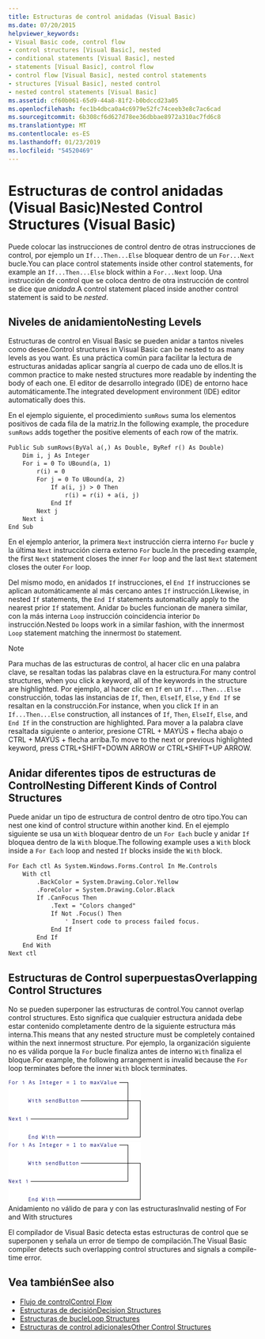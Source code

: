 ```yaml
---
title: Estructuras de control anidadas (Visual Basic)
ms.date: 07/20/2015
helpviewer_keywords:
- Visual Basic code, control flow
- control structures [Visual Basic], nested
- conditional statements [Visual Basic], nested
- statements [Visual Basic], control flow
- control flow [Visual Basic], nested control statements
- structures [Visual Basic], nested control
- nested control statements [Visual Basic]
ms.assetid: cf60b061-65d9-44a8-81f2-b0bdccd23a05
ms.openlocfilehash: fec1b4dbca0a4c6979e52fc74ceeb3e8c7ac6cad
ms.sourcegitcommit: 6b308cf6d627d78ee36dbbae8972a310ac7fd6c8
ms.translationtype: MT
ms.contentlocale: es-ES
ms.lasthandoff: 01/23/2019
ms.locfileid: "54520469"
---
```

# <a name="nested-control-structures-visual-basic"></a><span data-ttu-id="b9d6c-102">Estructuras de control anidadas (Visual Basic)</span><span class="sxs-lookup"><span data-stu-id="b9d6c-102">Nested Control Structures (Visual Basic)</span></span>
<span data-ttu-id="b9d6c-103">Puede colocar las instrucciones de control dentro de otras instrucciones de control, por ejemplo un `If...Then...Else` bloquear dentro de un `For...Next` bucle.</span><span class="sxs-lookup"><span data-stu-id="b9d6c-103">You can place control statements inside other control statements, for example an `If...Then...Else` block within a `For...Next` loop.</span></span> <span data-ttu-id="b9d6c-104">Una instrucción de control que se coloca dentro de otra instrucción de control se dice que *anidada*.</span><span class="sxs-lookup"><span data-stu-id="b9d6c-104">A control statement placed inside another control statement is said to be *nested*.</span></span>  
  
## <a name="nesting-levels"></a><span data-ttu-id="b9d6c-105">Niveles de anidamiento</span><span class="sxs-lookup"><span data-stu-id="b9d6c-105">Nesting Levels</span></span>  
 <span data-ttu-id="b9d6c-106">Estructuras de control en Visual Basic se pueden anidar a tantos niveles como desee.</span><span class="sxs-lookup"><span data-stu-id="b9d6c-106">Control structures in Visual Basic can be nested to as many levels as you want.</span></span> <span data-ttu-id="b9d6c-107">Es una práctica común para facilitar la lectura de estructuras anidadas aplicar sangría al cuerpo de cada uno de ellos.</span><span class="sxs-lookup"><span data-stu-id="b9d6c-107">It is common practice to make nested structures more readable by indenting the body of each one.</span></span> <span data-ttu-id="b9d6c-108">El editor de desarrollo integrado (IDE) de entorno hace automáticamente.</span><span class="sxs-lookup"><span data-stu-id="b9d6c-108">The integrated development environment (IDE) editor automatically does this.</span></span>  
  
 <span data-ttu-id="b9d6c-109">En el ejemplo siguiente, el procedimiento `sumRows` suma los elementos positivos de cada fila de la matriz.</span><span class="sxs-lookup"><span data-stu-id="b9d6c-109">In the following example, the procedure `sumRows` adds together the positive elements of each row of the matrix.</span></span>  
  
```  
Public Sub sumRows(ByVal a(,) As Double, ByRef r() As Double)  
    Dim i, j As Integer  
    For i = 0 To UBound(a, 1)  
        r(i) = 0  
        For j = 0 To UBound(a, 2)  
            If a(i, j) > 0 Then  
                r(i) = r(i) + a(i, j)  
            End If  
        Next j  
    Next i  
End Sub  
```  
  
 <span data-ttu-id="b9d6c-110">En el ejemplo anterior, la primera `Next` instrucción cierra interno `For` bucle y la última `Next` instrucción cierra externo `For` bucle.</span><span class="sxs-lookup"><span data-stu-id="b9d6c-110">In the preceding example, the first `Next` statement closes the inner `For` loop and the last `Next` statement closes the outer `For` loop.</span></span>  
  
 <span data-ttu-id="b9d6c-111">Del mismo modo, en anidados `If` instrucciones, el `End If` instrucciones se aplican automáticamente al más cercano antes `If` instrucción.</span><span class="sxs-lookup"><span data-stu-id="b9d6c-111">Likewise, in nested `If` statements, the `End If` statements automatically apply to the nearest prior `If` statement.</span></span> <span data-ttu-id="b9d6c-112">Anidar `Do` bucles funcionan de manera similar, con la más interna `Loop` instrucción coincidencia interior `Do` instrucción.</span><span class="sxs-lookup"><span data-stu-id="b9d6c-112">Nested `Do` loops work in a similar fashion, with the innermost `Loop` statement matching the innermost `Do` statement.</span></span>  
  
> [!NOTE]
>  <span data-ttu-id="b9d6c-113">Para muchas de las estructuras de control, al hacer clic en una palabra clave, se resaltan todas las palabras clave en la estructura.</span><span class="sxs-lookup"><span data-stu-id="b9d6c-113">For many control structures, when you click a keyword, all of the keywords in the structure are highlighted.</span></span> <span data-ttu-id="b9d6c-114">Por ejemplo, al hacer clic en `If` en un `If...Then...Else` construcción, todas las instancias de `If`, `Then`, `ElseIf`, `Else`, y `End If` se resaltan en la construcción.</span><span class="sxs-lookup"><span data-stu-id="b9d6c-114">For instance, when you click `If` in an `If...Then...Else` construction, all instances of `If`, `Then`, `ElseIf`, `Else`, and `End If` in the construction are highlighted.</span></span> <span data-ttu-id="b9d6c-115">Para mover a la palabra clave resaltada siguiente o anterior, presione CTRL + MAYÚS + flecha abajo o CTRL + MAYÚS + flecha arriba.</span><span class="sxs-lookup"><span data-stu-id="b9d6c-115">To move to the next or previous highlighted keyword, press CTRL+SHIFT+DOWN ARROW or CTRL+SHIFT+UP ARROW.</span></span>  
  
## <a name="nesting-different-kinds-of-control-structures"></a><span data-ttu-id="b9d6c-116">Anidar diferentes tipos de estructuras de Control</span><span class="sxs-lookup"><span data-stu-id="b9d6c-116">Nesting Different Kinds of Control Structures</span></span>  
 <span data-ttu-id="b9d6c-117">Puede anidar un tipo de estructura de control dentro de otro tipo.</span><span class="sxs-lookup"><span data-stu-id="b9d6c-117">You can nest one kind of control structure within another kind.</span></span> <span data-ttu-id="b9d6c-118">En el ejemplo siguiente se usa un `With` bloquear dentro de un `For Each` bucle y anidar `If` bloquea dentro de la `With` bloque.</span><span class="sxs-lookup"><span data-stu-id="b9d6c-118">The following example uses a `With` block inside a `For Each` loop and nested `If` blocks inside the `With` block.</span></span>  
  
```  
For Each ctl As System.Windows.Forms.Control In Me.Controls  
    With ctl  
        .BackColor = System.Drawing.Color.Yellow  
        .ForeColor = System.Drawing.Color.Black  
        If .CanFocus Then  
            .Text = "Colors changed"  
            If Not .Focus() Then  
                ' Insert code to process failed focus.  
            End If  
        End If  
    End With  
Next ctl  
```  
  
## <a name="overlapping-control-structures"></a><span data-ttu-id="b9d6c-119">Estructuras de Control superpuestas</span><span class="sxs-lookup"><span data-stu-id="b9d6c-119">Overlapping Control Structures</span></span>  
 <span data-ttu-id="b9d6c-120">No se pueden superponer las estructuras de control.</span><span class="sxs-lookup"><span data-stu-id="b9d6c-120">You cannot overlap control structures.</span></span> <span data-ttu-id="b9d6c-121">Esto significa que cualquier estructura anidada debe estar contenido completamente dentro de la siguiente estructura más interna.</span><span class="sxs-lookup"><span data-stu-id="b9d6c-121">This means that any nested structure must be completely contained within the next innermost structure.</span></span> <span data-ttu-id="b9d6c-122">Por ejemplo, la organización siguiente no es válida porque la `For` bucle finaliza antes de interno `With` finaliza el bloque.</span><span class="sxs-lookup"><span data-stu-id="b9d6c-122">For example, the following arrangement is invalid because the `For` loop terminates before the inner `With` block terminates.</span></span>  
  
 <span data-ttu-id="b9d6c-123">![Diagrama gráfico de anidación no válida](../../../../visual-basic/programming-guide/language-features/control-flow/media/nestexampleinvalid.gif "NestExampleInvalid")</span><span class="sxs-lookup"><span data-stu-id="b9d6c-123">![Graphic diagram of invalid nesting](../../../../visual-basic/programming-guide/language-features/control-flow/media/nestexampleinvalid.gif "NestExampleInvalid")</span></span>  
<span data-ttu-id="b9d6c-124">Anidamiento no válido de para y con las estructuras</span><span class="sxs-lookup"><span data-stu-id="b9d6c-124">Invalid nesting of For and With structures</span></span>  
  
 <span data-ttu-id="b9d6c-125">El compilador de Visual Basic detecta estas estructuras de control que se superponen y señala un error de tiempo de compilación.</span><span class="sxs-lookup"><span data-stu-id="b9d6c-125">The Visual Basic compiler detects such overlapping control structures and signals a compile-time error.</span></span>  
  
## <a name="see-also"></a><span data-ttu-id="b9d6c-126">Vea también</span><span class="sxs-lookup"><span data-stu-id="b9d6c-126">See also</span></span>
- [<span data-ttu-id="b9d6c-127">Flujo de control</span><span class="sxs-lookup"><span data-stu-id="b9d6c-127">Control Flow</span></span>](../../../../visual-basic/programming-guide/language-features/control-flow/index.md)
- [<span data-ttu-id="b9d6c-128">Estructuras de decisión</span><span class="sxs-lookup"><span data-stu-id="b9d6c-128">Decision Structures</span></span>](../../../../visual-basic/programming-guide/language-features/control-flow/decision-structures.md)
- [<span data-ttu-id="b9d6c-129">Estructuras de bucle</span><span class="sxs-lookup"><span data-stu-id="b9d6c-129">Loop Structures</span></span>](../../../../visual-basic/programming-guide/language-features/control-flow/loop-structures.md)
- [<span data-ttu-id="b9d6c-130">Estructuras de control adicionales</span><span class="sxs-lookup"><span data-stu-id="b9d6c-130">Other Control Structures</span></span>](../../../../visual-basic/programming-guide/language-features/control-flow/other-control-structures.md)
